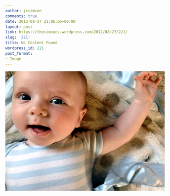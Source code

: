 ```yaml
---
author: jcsimcoe
comments: true
date: 2012-08-27 21:06:05+00:00
layout: post
link: https://thesimcoes.wordpress.com/2012/08/27/221/
slug: '221'
title: No Content Found
wordpress_id: 221
post_format:
- Image
---
```


![](/public/assets/tumblr_m9fmm5f7ab1qbwpqvo1_1280.jpg)
